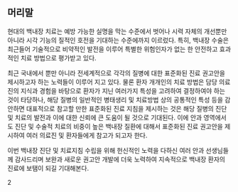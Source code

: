 ## 머리말

현대의 백내장 치료는 예방 가능한 실명을 막는 수준에서 벗어나 시력 자체의 개선뿐만 아니라 시각 기능의 질적인 호전을 기대하는 수준에까지 이르렀다. 특히, 백내장 수술은 최근들어 기술적으로 비약적인 발전을 이루어 특별한 위험인자가 없는 한 안전하고 효과적인 치료 방법으로 평가받고 있다.

최근 국내에서 뿐만 아니라 전세계적으로 각각의 질병에 대한 표준화된 진료 권고안을 제시하고자 하는 노력들이 이루어 지고 있다. 물론 환자 개개인의 치료 방법은 담당 의료진의 지식과 경험을 바탕으로 환자가 지닌 여러가지 특성을 고려하여 결정하여야 하는 것이 타당하나, 해당 질병의 일반적인 병태생리 및 치료방법 상의 공통적인 특성 등을 감안하면 대표적으로 참고할 만한 표준화된 진료 지침을 제시하는 것은 해당 질병의 진단 및 치료의 발전과 이에 대한 신뢰에 큰 도움이 될 것으로 기대된다. 이에 안과 영역에서도 진단 및 수술적 치료의 비중이 높은 백내장 질환에 대해서 표준화된 진료 권고안을 제시하여 여러 의료진 및 환자들에게 참고가 되고자 한다.

이번 백내장 진단 및 치료지침 수립을 위해 헌신적인 노력을 다하신 여러 안과 선생님들께 감사드리며 보완과 새로운 권고안 개발에 더욱 노력하여 지속적으로 백내장 환자의 진료에 보탬이 되길 기대해본다.

<PAGE>2